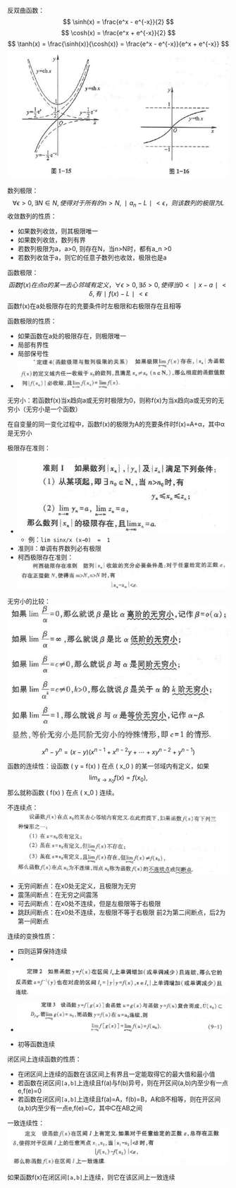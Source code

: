 反双曲函数：
$$
\sinh(x) = \frac{e^x - e^{-x}}{2}
$$
$$
\cosh(x) = \frac{e^x + e^{-x}}{2}
$$
$$
\tanh(x) = \frac{\sinh(x)}{\cosh(x)} = \frac{e^x - e^{-x}}{e^x + e^{-x}}
$$
![sinh](sinh.png)

数列极限：
$$
∀ϵ>0,∃N∈N,使得对于所有的n>N,∣a_n​−L∣<ϵ，则该数列的极限为L
$$
收敛数列的性质：
- 如果数列收敛，则其极限唯一
- 如果数列收敛，数列有界
- 若数列极限为a，a>0, 则存在N，当n>N时，都有a_n >0
- 若数列收敛于a，则它的任意子数列也收敛，极限也是a

函数极限：$$函数f(x)在点a的某一去心邻域有定义，∀ϵ>0,∃δ>0,使得当0<∣x−a∣<δ,有∣f(x)−L∣<ϵ$$
函数f(x)在a处极限存在的充要条件时左极限和右极限存在且相等

函数极限的性质：
- 如果函数在a处的极限存在，则极限唯一
- 局部有界性
- 局部保号性
- ![flimit](flimit.png)

无穷小：若函数f(x)当x趋向a或无穷时极限为0，则称f(x)为当x趋向a或无穷的无穷小（无穷小是一个函数）

在自变量的同一变化过程中，函数f(x)的极限为A的充要条件时f(x)=A+α，其中α是无穷小

极限存在准则：
- ![rule1](高数/第一章%20函数与极限/rule1.png)
	- 例：`lim sinx/x (x→0)  =  1`
- 准则II：单调有界数列必有极限
- 柯西极限存在准则：![rule2](高数/第一章%20函数与极限/rule2.png)

无穷小的比较：![infsmall](infsmall.png)

$$ x^n - y^n = (x - y) \left( x^{n-1} + x^{n-2}y + \cdots + xy^{n-2} + y^{n-1} \right)
 $$

函数的连续性：设函数 \( y = f(x) \) 在点 \( x_0 \) 的某一邻域内有定义，如果
$$
\lim_{x \to x_0} f(x) = f(x_0),
$$
那么就称函数 \( f(x) \) 在点 \( x_0 \) 连续。

不连续点：
![](./infinitepoint.png)
- 无穷间断点：在x0处无定义，且极限为无穷
- 震荡间断点：在无穷之间震荡
- 可去间断点：在x0处不连续，但是左极限等于右极限
- 跳跃间断点：在x0处不连续，左极限不等于右极限
	前2为第二间断点，后2为第一间断点

连续的变换性质：
- 四则运算保持连续
- 
![](./al1.png)
- ![](al2.png)

- 初等函数连续


闭区间上连续函数的性质：
- 在闭区间上连续的函数在该区间上有界且一定能取得它的最大值和最小值
- 若函数在闭区间`[a,b]`上连续且f(a)与f(b)异号，则在开区间(a,b)内至少有一点e,f(e)=0
- 若函数在闭区间`[a,b]`上连续且f(a)=A，f(b)=B，A和B不相等，则在开区间(a,b)内至少有一点e,f(e)=C，其中C在AB之间

一致连续性：![](./consist.png)

如果函数f(x)在闭区间`[a,b]`上连续，则它在该区间上一致连续

